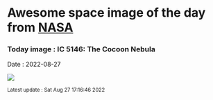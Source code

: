 
# Awesome space image of the day from [NASA](https://api.nasa.gov/)

### Today image : IC 5146: The Cocoon Nebula

Date : 2022-08-27


![](https://apod.nasa.gov/apod/image/2208/IC5146JenkinsAB3_1100.jpg)

<small>Latest update : Sat Aug 27 17:16:46 2022</small>


